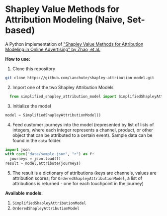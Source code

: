 # Shapley Value Methods for Attribution Modeling (Naive, Set-based)

A Python implementation of ["Shapley Value Methods for Attribution Modeling in Online Advertising" by Zhao, et al.](https://arxiv.org/abs/1804.05327)

**How to use:**

1. Clone this repository
```bash
git clone https://github.com/ianchute/shapley-attribution-model.git
```

2. Import one of the two Shapley Attribution Models
```python
  from simplified_shapley_attribution_model import SimplifiedShapleyAttributionModel
```

3. Initialize the model
```python
model = SimplifiedShapleyAttributionModel()
```

4. Feed customer journeys into the model (represented by list of lists of integers, where each integer represents a channel, product, or other object that can be attributed to a certain event). Sample data can be found in the `data` folder.
```python
import json
with open("data/sample.json", "r") as f:
  journeys = json.load(f)
result = model.attribute(journeys)
```

5. The result is a dictionary of attributions (keys are channels, values are attribution scores; for `OrderedShapleyAttributionModel`, a list of attributions is returned - one for each touchpoint in the journey)

**Available models:**

1. `SimplifiedShapleyAttributionModel`
2. `OrderedShapleyAttributionModel`
